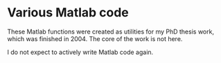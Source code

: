 # Various Matlab code

These Matlab functions were created as utilities for my PhD thesis work, which was finished in 2004. The core of the work is not here.

I do not expect to actively write Matlab code again.
